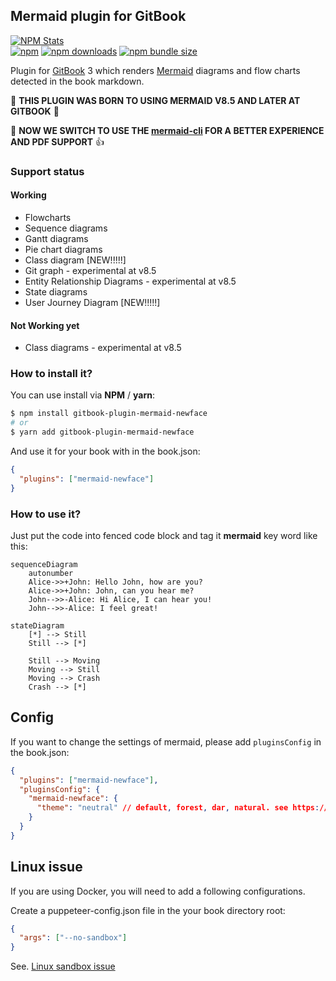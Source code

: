 ## Mermaid plugin for GitBook

[![NPM Stats](https://nodei.co/npm/gitbook-plugin-mermaid-newface.png)](https://npmjs.org/package/gitbook-plugin-mermaid-newface/)  
[![npm](https://img.shields.io/npm/v/gitbook-plugin-mermaid-newface.svg)](https://npmjs.org/package/gitbook-plugin-mermaid-newface)
[![npm downloads](https://img.shields.io/npm/dm/gitbook-plugin-mermaid-newface.svg)](https://npmjs.org/package/gitbook-plugin-mermaid-newface)
[![npm bundle size](https://img.shields.io/bundlephobia/min/gitbook-plugin-mermaid-newface.svg)](https://npmjs.org/package/gitbook-plugin-mermaid-newface)

Plugin for [GitBook](https://github.com/GitbookIO/gitbook) 3 which renders [Mermaid](https://mermaid-js.github.io/mermaid) diagrams and flow charts detected in the book markdown.  

💚 **THIS PLUGIN WAS BORN TO USING MERMAID V8.5 AND LATER AT GITBOOK** 💚

🎊 **NOW WE SWITCH TO USE THE [mermaid-cli](https://www.npmjs.com/package/@mermaid-js/mermaid-cli) FOR A BETTER EXPERIENCE AND PDF SUPPORT** 👍

### Support status

#### Working
- Flowcharts
- Sequence diagrams
- Gantt diagrams
- Pie chart diagrams
- Class diagram [NEW!!!!!]
- Git graph - experimental at v8.5
- Entity Relationship Diagrams - experimental at v8.5
- State diagrams
- User Journey Diagram [NEW!!!!!]


#### Not Working yet
- Class diagrams - experimental at v8.5


### How to install it?

You can use install via **NPM** / **yarn**:

```bash
$ npm install gitbook-plugin-mermaid-newface
# or
$ yarn add gitbook-plugin-mermaid-newface
```

And use it for your book with in the book.json:

```json
{
  "plugins": ["mermaid-newface"]
}
```

### How to use it?

Just put the code into fenced code block and tag it **mermaid** key word like this:

```mermaid
sequenceDiagram
    autonumber
    Alice->>+John: Hello John, how are you?
    Alice->>+John: John, can you hear me?
    John-->>-Alice: Hi Alice, I can hear you!
    John-->>-Alice: I feel great!
```

```mermaid
stateDiagram
    [*] --> Still
    Still --> [*]

    Still --> Moving
    Moving --> Still
    Moving --> Crash
    Crash --> [*]
```

## Config

If you want to change the settings of mermaid, please add `pluginsConfig` in the book.json:

```json
{
  "plugins": ["mermaid-newface"],
  "pluginsConfig": {
    "mermaid-newface": {
      "theme": "neutral" // default, forest, dar, natural. see https://mermaid-js.github.io/mermaid/#/mermaidAPI?id=theme
    }
  }
}
```

## Linux issue
If you are using Docker, you will need to add a following configurations. 

Create a puppeteer-config.json file in the your book directory root:  
```json
{
  "args": ["--no-sandbox"]
}
```

See. [Linux sandbox issue](https://github.com/mermaidjs/mermaid.cli#linux-sandbox-issue)


